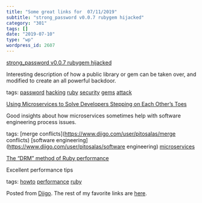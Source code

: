 ```yaml
---
title: "Some great links for  07/11/2019"
subtitle: "strong_password v0.0.7 rubygem hijacked"
category: "301"
tags: []
date: "2019-07-10"
type: "wp"
wordpress_id: 2607
---
```

[strong_password v0.0.7 rubygem hijacked](https://withatwist.dev/strong-password-rubygem-hijacked.html) 

Interesting description of how a public library or gem can be taken over, and modified to create an all powerful backdoor. 

 tags: [password](https://www.diigo.com/user/pitosalas/password) [hacking](https://www.diigo.com/user/pitosalas/hacking) [ruby](https://www.diigo.com/user/pitosalas/ruby) [security](https://www.diigo.com/user/pitosalas/security) [gems](https://www.diigo.com/user/pitosalas/gems) [attack](https://www.diigo.com/user/pitosalas/attack)

 [Using Microservices to Solve Developers Stepping on Each Other’s Toes](https://www.grahamlea.com/2019/07/microservices-reduce-merge-conflicts/?utm_source=Software+Weekly&utm_campaign=62590c53bd-EMAIL_CAMPAIGN_12_03_2018_16_23_COPY_01&utm_medium=email&utm_term=0_846fac531b-62590c53bd-183168357) 

Good insights about how microservices sometimes help with software engineering process issues. 

 tags: [merge conflicts](https://www.diigo.com/user/pitosalas/merge conflicts) [software engineering](https://www.diigo.com/user/pitosalas/software engineering) [microservices](https://www.diigo.com/user/pitosalas/microservices)

 [The “DRM” method of Ruby performance](https://mailchi.mp/railsspeed/the-drm-method-of-ruby-performance?e=5a26f26f7d) 

Excellent performance tips

 tags: [howto](https://www.diigo.com/user/pitosalas/howto) [performance](https://www.diigo.com/user/pitosalas/performance) [ruby](https://www.diigo.com/user/pitosalas/ruby)

Posted from [Diigo](https://www.diigo.com). The rest of my favorite links are [here](https://www.diigo.com/user/pitosalas).